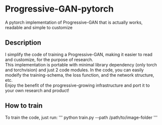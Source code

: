 # Progressive-GAN-pytorch
A pytorch implementation of Progressive-GAN that is actually works, readable and simple to customize

## Description
I simplify the code of training a Progressive-GAN, making it easier to read and customize, for the purpose of research.  
This implementation is portable with minimal library dependency (only torch and torchvision) and just 2 code modules. In the code, you can easily modeify the training-schema, the loss function, and the network structure, etc.  
Enjoy the benefit of the progressive-growing infrastructure and port it to your own research and product!

## How to train
To train the code, just run:
'''
python train.py --path /path/to/image-folder
'''
